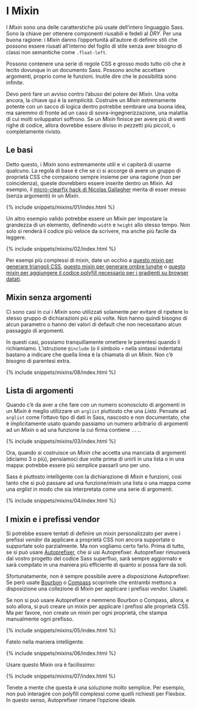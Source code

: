 
# I Mixin

I _Mixin_ sono una delle caratterstiche più usate dell’intero linguaggio Sass. Sono la chiave per ottenere componenti riusabili e fedeli al _DRY_. Per una buona ragione: i _Mixin_ danno l’opportunità all’autore di definire stili che possono essere riusati all’interno del foglio di stile senza aver bisogno di classi non semantiche come `.float-left`.

Possono contenere una serie di regole CSS e grosso modo tutto ciò che è lecito dovunque in un documento Sass. Possono anche accettare argomenti, proprio come le funzioni. Inutile dire che le possibilità sono infinite.

Devo però fare un avviso contro l’abuso del potere dei _Mixin_. Una volta ancora, la chiave qui è la *semplicità*. Costruire un _Mixin_ estremamente potente con un sacco di logica dentro potrebbe sembrare una buona idea, ma saremmo di fronte ad un caso di sovra-ingegnerizzazione, una malattia di cui molti sviluppatori soffrono. Se un _Mixin_ finisce per avere più di venti righe di codice, allora dovrebbe essere diviso in pezzetti più piccoli, o completamente rivisto.

## Le basi

Detto questo, i _Mixin_ sono estremamente utili e vi capiterà di usarne qualcuno. La regola di base è che se ci si accorge di avere un gruppo di proprietà CSS che compaiono sempre insieme per una ragione (non per coincidenza), queste dovrebbero essere inserite dentro un _Mixin_. Ad esempio, il [micro-clearfix hack di Nicolas Gallagher](http://nicolasgallagher.com/micro-clearfix-hack/) merita di esser messo (senza argomenti) in un _Mixin_.

{% include snippets/mixins/01/index.html %}

Un altro esempio valido potrebbe essere un _Mixin_ per impostare la grandezza di un elemento, definendo `width` e `height` allo stesso tempo. Non solo si renderà il codice più veloce da scrivere, ma anche più facile da leggere.

{% include snippets/mixins/02/index.html %}

Per esempi più complessi di mixin, date un occhio a [questo mixin per generare triangoli CSS](https://www.sitepoint.com/sass-mixin-css-triangles/), [questo mixin per generare ombre lunghe](https://www.sitepoint.com/ultimate-long-shadow-sass-mixin/) o [questo mixin per aggiungere il codice polyfill necessario per i gradienti su browser datati](https://www.sitepoint.com/building-linear-gradient-mixin-sass/).

## Mixin senza argomenti

Ci sono casi in cui i _Mixin_ sono utilizzati solamente per evitare di ripetere lo stesso gruppo di dichiarazioni più e più volte. Non hanno quindi bisogno di alcun parametro o hanno dei valori di default che non necessitano alcun passaggio di argomenti.

In questi casi, possiamo tranquillamente omettere le parentesi quando li richiamiamo. L’istruzione `@include` (o il simbolo `+` nella sintassi indentata) bastano a indicare che quella linea è la chiamata di un _Mixin_. Non c’è bisogno di parentesi extra.

{% include snippets/mixins/08/index.html %}

## Lista di argomenti

Quando c’è da aver a che fare con un numero sconosciuto di argomenti in un _Mixin_ è meglio utilizzare un `arglist` piuttosto che una _Lista_. Pensate ad `arglist` come l’ottavo tipo di dati in Sass, nascosto e non documentato, che è implicitamente usato quando passiamo un numero arbitrario di argomenti ad un _Mixin_ o ad una funzione la cui firma contiene `...`.

{% include snippets/mixins/03/index.html %}

Ora, quando si costruisce un _Mixin_ che accetta una manciata di argomenti (diciamo 3 o più), pensiamoci due volte prima di unirli in una lista o in una mappa: potrebbe essere più semplice passarli uno per uno.

Sass è piuttosto intelligente con la dichiarazione di _Mixin_ e funzioni, così tanto che si può passare ad una funzione/mixin una lista o una mappa come una _arglist_ in modo che sia interpretata come una serie di argomenti.

{% include snippets/mixins/04/index.html %}

## I mixin e i prefissi vendor

Si potrebbe essere tentati di definire un mixin personalizzato per avere i prefissi _vendor_ da applicare a proprietà CSS non ancora supportate o supportate solo parzialmente. Ma non vogliamo certo farlo. Prima di tutto, se si può usare [Autoprefixer](https://github.com/postcss/autoprefixer), che si usi Autoprefixer. Autoprefixer rimuoverà dal vostro progetto del codice Sass superfluo, sarà sempre aggiornato e sarà compilato in una maniera più efficiente di quanto si possa fare da soli.

Sfortunatamente, non è sempre possibile avere a disposizione Autoprefixer. Se però usate [Bourbon](https://bourbon.io/) o [Compass](http://compass-style.org/) scoprirete che entrambi mettono a disposizione una collezione di Mixin per applicare i prefissi vendor. Usateli.

Se non si può usare Autoprefixer e nemmeno Bourbon o Compass, allora, e solo allora, si può creare un mixin per applicare i prefissi alle proprietà CSS. Ma per favore, non create un mixin per ogni proprietà, che stampa manualmente ogni prefisso.

{% include snippets/mixins/05/index.html %}

Fatelo nella maniera intelligente.

{% include snippets/mixins/06/index.html %}

Usare questo Mixin ora è facilissimo:

{% include snippets/mixins/07/index.html %}

Tenete a mente che questa è una soluzione molto semplice. Per esempio, non può interagire con polyfill complessi come quelli richiesti per Flexbox. In questo senso, Autoprefixer rimane l’opzione ideale.
